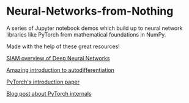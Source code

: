 # Neural-Networks-from-Nothing
A series of Jupyter notebook demos which build up to neural network libraries like PyTorch from mathematical foundations in NumPy.

Made with the help of these great resources!

[SIAM overview of Deep Neural Networks](https://epubs.siam.org/doi/epdf/10.1137/18M1165748)

[Amazing introduction to autodifferentiation](https://thenumb.at/Autodiff/)

[PyTorch's introduction paper](https://arxiv.org/abs/1912.01703)

[Blog post about PyTorch internals](http://blog.ezyang.com/2019/05/pytorch-internals/)